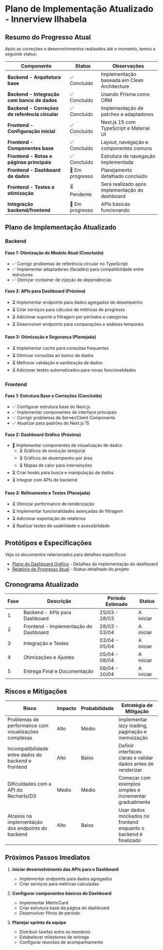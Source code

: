 # Plano de Implementação Atualizado - Innerview Ilhabela

## Resumo do Progresso Atual

Após as correções e desenvolvimentos realizados até o momento, temos o seguinte status:

| Componente | Status | Observações |
|------------|--------|-------------|
| **Backend - Arquitetura base** | ✅ Concluído | Implementação baseada em Clean Architecture |
| **Backend - Integração com banco de dados** | ✅ Concluído | Usando Prisma como ORM |
| **Backend - Correções de referência circular** | ✅ Concluído | Implementação de patches e adaptadores |
| **Frontend - Configuração inicial** | ✅ Concluído | Next.js 15 com TypeScript e Material UI |
| **Frontend - Componentes base** | ✅ Concluído | Layout, navegação e componentes comuns |
| **Frontend - Rotas e páginas principais** | ✅ Concluído | Estrutura de navegação implementada |
| **Frontend - Dashboard de dados** | 🔄 Em progresso | Planejamento detalhado concluído |
| **Frontend - Testes e otimização** | ⏳ Pendente | Será realizado após implementação do dashboard |
| **Integração backend/frontend** | 🔄 Em progresso | APIs básicas funcionando |

## Plano de Implementação Atualizado

### Backend

#### Fase 1: Otimização do Modelo Atual (Concluído)
- ✅ Corrigir problemas de referência circular no TypeScript
- ✅ Implementar adaptadores (facades) para compatibilidade entre estruturas
- ✅ Otimizar container de injeção de dependências

#### Fase 2: APIs para Dashboard (Próxima)
- ⏳ Implementar endpoints para dados agregados de desempenho
- ⏳ Criar serviços para cálculos de métricas de progresso
- ⏳ Adicionar suporte a filtragem por períodos e categorias
- ⏳ Desenvolver endpoints para comparações e análises temporais

#### Fase 3: Otimização e Segurança (Planejada)
- ⏳ Implementar cache para consultas frequentes
- ⏳ Otimizar consultas ao banco de dados
- ⏳ Melhorar validação e sanitização de dados
- ⏳ Adicionar testes automatizados para novas funcionalidades

### Frontend

#### Fase 1: Estrutura Base e Correções (Concluído)
- ✅ Configurar estrutura base do Next.js
- ✅ Implementar componentes de interface principais
- ✅ Corrigir problemas de Server/Client Components
- ✅ Atualizar para padrões do Next.js 15

#### Fase 2: Dashboard Gráfico (Próxima)
- 🔄 Implementar componentes de visualização de dados
  - ⏳ Gráficos de evolução temporal
  - ⏳ Gráficos de desempenho por área
  - ⏳ Mapas de calor para intervenções
- ⏳ Criar hooks para busca e manipulação de dados
- ⏳ Integrar com APIs do backend

#### Fase 3: Refinamento e Testes (Planejada)
- ⏳ Otimizar performance de renderização
- ⏳ Implementar funcionalidades avançadas de filtragem
- ⏳ Adicionar exportação de relatórios
- ⏳ Realizar testes de usabilidade e acessibilidade

## Protótipos e Especificações

Veja os documentos relacionados para detalhes específicos:
- [Plano do Dashboard Gráfico](./PLANO_DASHBOARD_GRAFICO.md) - Detalhes da implementação do dashboard
- [Relatório de Progresso Atual](./RELATORIO_PROGRESSO_ATUAL.md) - Status detalhado do projeto

## Cronograma Atualizado

| Fase | Descrição | Período Estimado | Status |
|------|-----------|------------------|--------|
| 1 | Backend - APIs para Dashboard | 25/03 - 28/03 | A iniciar |
| 2 | Frontend - Implementação do Dashboard | 28/03 - 03/04 | A iniciar |
| 3 | Integração e Testes | 03/04 - 05/04 | A iniciar |
| 4 | Otimizações e Ajustes | 05/04 - 08/04 | A iniciar |
| 5 | Entrega Final e Documentação | 08/04 - 10/04 | A iniciar |

## Riscos e Mitigações

| Risco | Impacto | Probabilidade | Estratégia de Mitigação |
|-------|---------|---------------|--------------------------|
| Problemas de performance com visualizações complexas | Alto | Médio | Implementar lazy loading, paginação e memoização |
| Incompatibilidade entre dados do backend e frontend | Alto | Baixo | Definir interfaces claras e validar dados antes de renderizar |
| Dificuldades com a API do Recharts/D3 | Médio | Médio | Começar com exemplos simples e incrementar gradualmente |
| Atrasos na implementação dos endpoints do backend | Alto | Baixo | Usar dados mockados no frontend enquanto o backend é finalizado |

## Próximos Passos Imediatos

1. **Iniciar desenvolvimento das APIs para o Dashboard**
   - Implementar endpoints para dados agregados
   - Criar serviços para métricas calculadas

2. **Configurar componentes básicos do Dashboard**
   - Implementar MetricCard
   - Criar estrutura base da página de dashboard
   - Desenvolver filtros de período

3. **Planejar sprints da equipe**
   - Distribuir tarefas entre os membros
   - Estabelecer milestones de entrega
   - Configurar reuniões de acompanhamento 